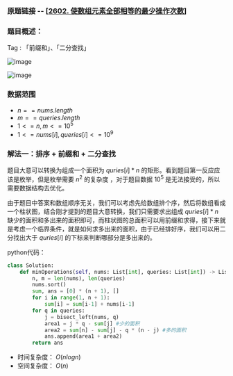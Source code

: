 ### 原题链接 -- [[2602. 使数组元素全部相等的最少操作次数](https://leetcode.cn/problems/minimum-operations-to-make-all-array-elements-equal/)]

### 题目概述：
Tag : 「前缀和」、「二分查找」

![image](https://user-images.githubusercontent.com/99656524/230751864-8784b529-2c19-40c5-9f08-c891111b2c16.png)

![image](https://user-images.githubusercontent.com/99656524/230751868-d534195b-6db5-4608-b0d0-281c406af693.png)

### 数据范围
* $n == nums.length$
* $m == queries.length$
* $1 <= n, m <= 10^5$
* $1 <= nums[i], queries[i] <= 10^9$

### 解法一：排序 + 前缀和 + 二分查找
题目大意可以转换为组成一个面积为 $quries[i] * n$ 的矩形。看到题目第一反应应该是枚举，但是枚举需要 $n^2$ 的复杂度 ，对于题目数据 $10^5$ 是无法接受的，所以需要数据结构去优化。

由于题目中答案和数组顺序无关，我们可以考虑先给数组排个序，然后将数组看成一个柱状图，结合刚才提到的题目大意转换，我们只需要求出组成 $quries[i] * n$ 缺少的面积和多出来的面积即可，而柱状图的总面积可以用前缀和求得，接下来就是考虑一个临界条件，就是如何求多出来的面积，由于已经排好序，我们可以用二分找出大于 $quries[i]$ 的下标来判断哪部分是多出来的。

python代码：
```py
class Solution:
    def minOperations(self, nums: List[int], queries: List[int]) -> List[int]:
        n, m = len(nums), len(queries)
        nums.sort()
        sum, ans = [0] * (n + 1), []
        for i in range(1, n + 1):
            sum[i] = sum[i-1] + nums[i-1]
        for q in queries:
            j = bisect_left(nums, q)
            area1 = j * q - sum[j] #少的面积
            area2 = sum[n] - sum[j] - q * (n - j) #多的面积 
            ans.append(area1 + area2)
        return ans
```
* 时间复杂度： $O(nlogn)$ 
* 空间复杂度： $O(n)$
 
